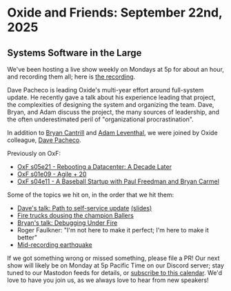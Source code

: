 # Oxide and Friends: September 22nd, 2025

## Systems Software in the Large

We've been hosting a live show weekly on Mondays at 5p for about an hour,
and recording them all; here is
[the recording](https://youtu.be/rrgp4WXnA5Y).

Dave Pacheco is leading Oxide's multi-year effort around full-system update. He recently gave a talk about his experience leading that project, the complexities of designing the system and organizing the team. Dave, Bryan, and Adam discuss the project, the many sources of leadership, and the often underestimated peril of "organizational procrastination".

In addition to
[Bryan Cantrill](https://bsky.app/profile/bcantrill.bsky.social) and
[Adam Leventhal](https://bsky.app/profile/ahl.bsky.social),
we were joined by Oxide colleague,
[Dave Pacheco](https://hachyderm.io/@dap).

Previously on OxF:

- [OxF s05e21 - Rebooting a Datacenter: A Decade Later](https://oxide-and-friends.transistor.fm/episodes/rebooting-a-datacenter-a-decade-later)
- [OxF s01e09 - Agile + 20](https://oxide-and-friends.transistor.fm/episodes/agile-20-2021-07-26)
- [OxF s04e11 - A Baseball Startup with Paul Freedman and Bryan Carmel](https://oxide-and-friends.transistor.fm/episodes/a-baseball-startup-with-paul-freedman-and-bryan-carmel)

Some of the topics we hit on, in the order that we hit them:

- [Dave's talk: Path to self-service update](https://www.youtube.com/watch?v=M-ZLz8Wg34s) [(slides)](https://speakerdeck.com/dap/2025-update-update-at-oxcon-2025)
- [Fire trucks dousing the champion Ballers](https://bsky.app/profile/lastdivebar.bsky.social/post/3lzfqs2vcq22m)
- [Bryan's talk: Debugging Under Fire](https://www.youtube.com/watch?v=30jNsCVLpAE)
- Roger Faulkner: "I'm not here to make it perfect; I'm here to make it better"
- [Mid-recording earthquake](https://earthquake.usgs.gov/earthquakes/eventpage/nc75240717/executive)

If we got something wrong or missed something, please file a PR!
Our next show will likely be on Monday at 5p Pacific Time on our Discord
server; stay tuned to our Mastodon feeds for details, or [subscribe to this
calendar](https://calendar.google.com/calendar/ical/c_318925f4185aa71c4524d0d6127f31058c9e21f29f017d48a0fca6f564969cd0%40group.calendar.google.com/public/basic.ics).
We'd love to have you join us, as we always love to hear from new speakers!

